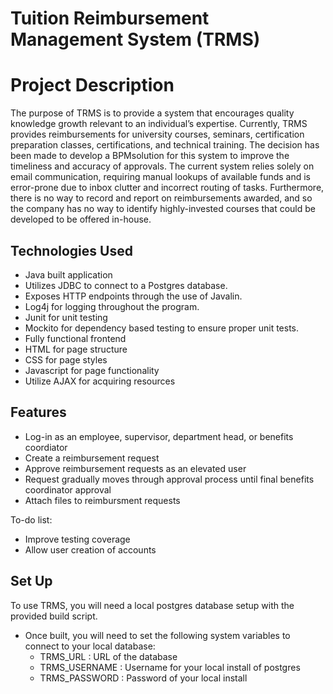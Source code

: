 # Tuition Reimbursement Management System (TRMS)

# Project Description
The purpose of TRMS is to provide a system that encourages quality knowledge growth relevant to an individual’s expertise.   Currently, TRMS provides reimbursements for university courses, seminars, certification preparation classes, certifications, and technical training.  The decision has been made to develop a BPMsolution for this system to improve the timeliness and accuracy of approvals.  The current system relies solely on email communication, requiring manual lookups of available funds and is error-prone due to inbox clutter and incorrect routing of tasks.  Furthermore, there is no way to record and report on reimbursements awarded, and so the company has no way to identify highly-invested courses that could be developed to be offered in-house.

## Technologies Used

* Java built application
* Utilizes JDBC to connect to a Postgres database.
* Exposes HTTP endpoints through the use of Javalin.
* Log4j for logging throughout the program.
* Junit for unit testing
* Mockito for dependency based testing to ensure proper unit tests.
* Fully functional frontend
* HTML for page structure
* CSS for page styles
* Javascript for page functionality
* Utilize AJAX for acquiring resources

## Features
* Log-in as an employee, supervisor, department head, or benefits coordiator
* Create a reimbursement request
* Approve reimbursement requests as an elevated user
* Request gradually moves through approval process until final benefits coordinator approval
* Attach files to reimbursment requests

To-do list:
* Improve testing coverage
* Allow user creation of accounts

## Set Up
   
To use TRMS, you will need a local postgres database setup with the provided build script.

- Once built, you will need to set the following system variables to connect to your local database:
  - TRMS_URL : URL of the database
  - TRMS_USERNAME : Username for your local install of postgres
  - TRMS_PASSWORD : Password of your local install
